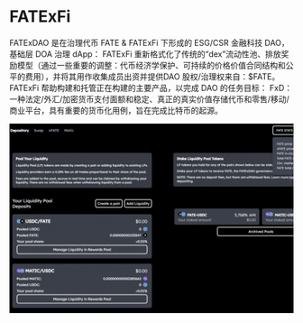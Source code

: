 # FATExFi

FATExDAO 是在治理代币 FATE & FATExFi 下形成的 ESG/CSR 金融科技 DAO，基础层 DOA 治理 dApp：
FATExFi 重新格式化了传统的“dex”流动性池、排放奖励模型（通过一些重要的调整：代币经济学保护、可持续的价格价值合同结构和公平的费用），并将其用作收集成员出资并提供DAO 股权/治理权来自：$FATE。
FATExFi 帮助构建和托管正在构建的主要产品，以完成 DAO 的任务目标：
FxD：一种法定/外汇/加密货币支付面额和稳定、真正的真实价值存储代币和零售/移动/商业平台，具有重要的货币化用例，旨在完成比特币的起源。

![fatexfi-dapp-defi-matic-image1_72ef6908271c74c93a82c9136333c895](fatexfi-dapp-defi-matic-image1_72ef6908271c74c93a82c9136333c895.png)

